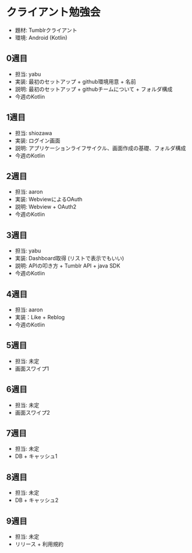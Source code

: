 # クライアント勉強会

- 題材: Tumblrクライアント
- 環境: Android (Kotlin)

## 0週目
- 担当: yabu
- 実装: 最初のセットアップ + github環境用意 + 名前
- 説明: 最初のセットアップ + githubチームについて + フォルダ構成
- 今週のKotlin

## 1週目
- 担当: shiozawa
- 実装: ログイン画面
- 説明: アプリケーションライフサイクル、画面作成の基礎、フォルダ構成
- 今週のKotlin

## 2週目
- 担当: aaron
- 実装: WebviewによるOAuth
- 説明: Webview + OAuth2
- 今週のKotlin

## 3週目
- 担当: yabu
- 実装: Dashboard取得 (リストで表示でもいい)
- 説明: APIの叩き方 + Tumblr API + java SDK
- 今週のKotlin

## 4週目
- 担当: aaron
- 実装：Like + Reblog
- 今週のKotlin


## 5週目
- 担当: 未定
- 画面スワイプ1


## 6週目
- 担当: 未定
- 画面スワイプ2

## 7週目
- 担当: 未定
- DB + キャッシュ1

## 8週目
- 担当: 未定
- DB + キャッシュ2

## 9週目
- 担当: 未定
- リリース + 利用規約
